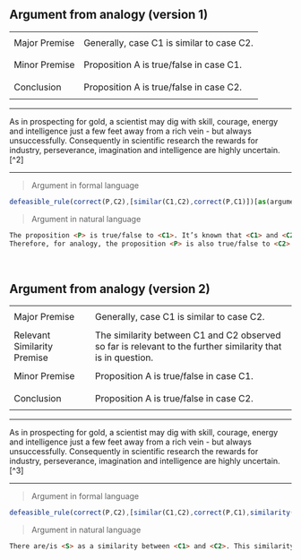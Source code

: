 ## Argument from analogy (version 1)

<table>
  <tr>
    <td height="40">Major Premise</td>
    <td height="40">Generally, case C1 is similar to case C2.</td>
  </tr>
  <tr>
    <td height="40">Minor Premise</td>
    <td height="40">Proposition A is true/false in case C1.</td>
  </tr>
   <tr>
    <td height="40">Conclusion</td>
     <td height="40">Proposition A is true/false in case C2.</td>
  </tr>
</table>

---

As in prospecting for gold, a scientist may dig with skill, courage, energy and intelligence just a few feet away from a rich vein - but always unsuccessfully. Consequently in scientific research the rewards for industry, perseverance, imagination and intelligence are highly uncertain. [^2]

---

> Argument in formal language

```javascript
defeasible_rule(correct(P,C2),[similar(C1,C2),correct(P,C1)])[as(argument_from_analogy_v1)].
```

> Argument in natural language

```html
The proposition <P> is true/false to <C1>. It’s known that <C1> and <C2> are similar. 
Therefore, for analogy, the proposition <P> is also true/false to <C2>.
```


<br/>



## Argument from analogy (version 2)

<table>
  <tr>
    <td height="40">Major Premise</td>
    <td height="40">Generally, case C1 is similar to case C2.</td>
  </tr>
   <tr>
    <td height="40">Relevant Similarity Premise</td>
    <td height="40">The similarity between C1 and C2 observed so far is relevant to the further similarity that is in question.</td>
  </tr>
  <tr>
    <td height="40">Minor Premise</td>
    <td height="40">Proposition A is true/false in case C1.</td>
  </tr>
   <tr>
    <td height="40">Conclusion</td>
     <td height="40">Proposition A is true/false in case C2.</td>
  </tr>
</table>

---

As in prospecting for gold, a scientist may dig with skill, courage, energy and intelligence just a few feet away from a rich vein - but always unsuccessfully. Consequently in scientific research the rewards for industry, perseverance, imagination and intelligence are highly uncertain. [^3]

---

> Argument in formal language

```javascript
defeasible_rule(correct(P,C2),[similar(C1,C2),correct(P,C1),similarity(S)])[as(argument_from_analogy_v2)].
```

> Argument in natural language

```html
There are/is <S> as a similarity between <C1> and <C2>. This similarity is relevant to conclude that if the sentence <P> is true for <C1>, probably this sentence will be true for <C2> too.
```
